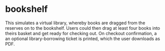 # bookshelf
This simulates a virtual library, whereby books are dragged from the reserves on to the bookshelf. Users could then drag at least four books into theirs basket and get ready for checking out.
On checkout confirmation, a an optional library-borrowing ticket is printed, which the user downloads as PDF.
